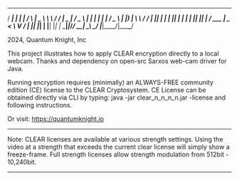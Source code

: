    ____ _     _____    _    ____   __     _____ ____  _____ ___  
  / ___| |   | ____|  / \  |  _ \  \ \   / /_ _|  _ \| ____/ _ \ 
 | |   | |   |  _|   / _ \ | |_) |  \ \ / / | || | | |  _|| | | |
 | |___| |___| |___ / ___ \|  _ <    \ V /  | || |_| | |__| |_| |
  \____|_____|_____/_/   \_\_| \_\    \_/  |___|____/|_____\___/ 

2024, Quantum Knight, Inc

This project illustrates how to apply CLEAR encryption directly to a local webcam.
Thanks and dependency on open-src Sarxos web-cam driver for Java.

Running encryption requires (minimally) an ALWAYS-FREE community edition (CE) 
license to the CLEAR Cryptosystem.  CE License can be obtained directly via CLI
by typing:   java -jar clear_n_n_n_n.jar -license and following instructions.

Or visit:    https://quantumknight.io

----------------------------------------------------------------------------------

Note:  CLEAR licenses are available at various strength settings.  Using the video 
at a strength that exceeds the current clear license will simply show a freeze-frame.
Full strength licenses allow strength modulation from 512bit - 10,240bit.

----------------------------------------------------------------------------------





